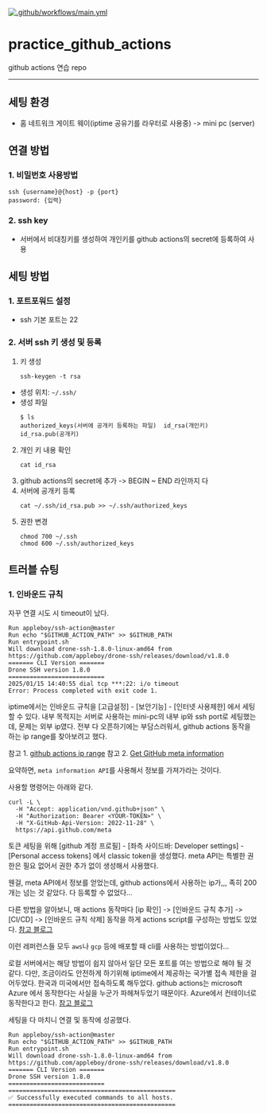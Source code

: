 [![.github/workflows/main.yml](https://github.com/jiyongYoon/practice_github_actions/actions/workflows/main.yml/badge.svg)](https://github.com/jiyongYoon/practice_github_actions/actions/workflows/main.yml)

# practice_github_actions
github actions 연습 repo

---

## 세팅 환경

- 홈 네트워크 게이트 웨이(iptime 공유기를 라우터로 사용중) -> mini pc (server)

## 연결 방법

### 1. 비밀번호 사용방법
```
ssh {username}@{host} -p {port}
password: {입력}
```

### 2. ssh key

- 서버에서 비대칭키를 생성하여 개인키를 github actions의 secret에 등록하여 사용

## 세팅 방법

### 1. 포트포워드 설정
- ssh 기본 포트는 22
### 2. 서버 ssh 키 생성 및 등록
1. 키 생성
    ```
    ssh-keygen -t rsa
    ```
  - 생성 위치: `~/.ssh/`
  - 생성 파일
    ```
    $ ls
    authorized_keys(서버에 공개키 등록하는 파일)  id_rsa(개인키)  id_rsa.pub(공개키)
    ```

2. 개인 키 내용 확인
    ```
    cat id_rsa
    ```
3. github actions의 secret에 추가 -> BEGIN ~ END 라인까지 다
4. 서버에 공개키 등록
   ```
   cat ~/.ssh/id_rsa.pub >> ~/.ssh/authorized_keys
   ```
5. 권한 변경
   ```
   chmod 700 ~/.ssh
   chmod 600 ~/.ssh/authorized_keys
   ```

## 트러블 슈팅

### 1. 인바운드 규칙

자꾸 연결 시도 시 timeout이 났다.
```
Run appleboy/ssh-action@master
Run echo "$GITHUB_ACTION_PATH" >> $GITHUB_PATH
Run entrypoint.sh
Will download drone-ssh-1.8.0-linux-amd64 from https://github.com/appleboy/drone-ssh/releases/download/v1.8.0
======= CLI Version =======
Drone SSH version 1.8.0
===========================
2025/01/15 14:40:55 dial tcp ***:22: i/o timeout
Error: Process completed with exit code 1.
```

iptime에서는 인바운드 규칙을 [고급설정] - [보안기능] - [인터넷 사용제한] 에서 세팅할 수 있다.
내부 목적지는 서버로 사용하는 mini-pc의 내부 ip와 ssh port로 세팅했는데, 문제는 외부 ip였다.
전부 다 오픈하기에는 부담스러워서, github actions 동작을 하는 ip range를 찾아보려고 했다.

참고 1. [github actions ip range](https://docs.github.com/en/actions/using-github-hosted-runners/using-github-hosted-runners/about-github-hosted-runners#ip-addresses)
참고 2. [Get GitHub meta information](https://docs.github.com/en/rest/meta/meta?apiVersion=2022-11-28#get-github-meta-information)

요약하면, `meta information API`를 사용해서 정보를 가져가라는 것이다.

사용할 명령어는 아래와 같다.
```
curl -L \
  -H "Accept: application/vnd.github+json" \
  -H "Authorization: Bearer <YOUR-TOKEN>" \
  -H "X-GitHub-Api-Version: 2022-11-28" \
  https://api.github.com/meta
```

토큰 세팅을 위해 [github 계정 프로필] - [좌측 사이드바: Developer settings] - [Personal access tokens] 에서 classic token을 생성했다.
meta API는 특별한 권한은 필요 없어서 권한 추가 없이 생성해서 사용했다.

웬걸, meta API에서 정보를 얻었는데, github actions에서 사용하는 ip가,,, 족히 200개는 넘는 것 같았다.
다 등록할 수 없었다...

다른 방법을 알아보니, 매 actions 동작마다 [ip 확인] -> [인바운드 규칙 추가] -> [CI/CD] -> [인바운드 규칙 삭제] 동작을 하게 actions script를 구성하는 방법도 있었다. [참고 블로그](https://makethree.tistory.com/19)

이런 레퍼런스들 모두 `aws`나 `gcp` 등에 배포할 때 cli를 사용하는 방법이었다...

로컬 서버에서는 해당 방법이 쉽지 않아서 일단 모든 포트를 여는 방법으로 해야 될 것 같다.
다만, 조금이라도 안전하게 하기위해 iptime에서 제공하는 국가별 접속 제한을 걸어두었다. 한국과 미국에서만 접속하도록 해두었다. github actions는 microsoft Azure 에서 동작한다는 사실을 누군가 파헤쳐두었기 때문이다. Azure에서 컨테이너로 동작한다고 한다. [참고 블로그](https://this-programmer.tistory.com/498)

세팅을 다 마치니 연결 및 동작에 성공했다.
```
Run appleboy/ssh-action@master
Run echo "$GITHUB_ACTION_PATH" >> $GITHUB_PATH
Run entrypoint.sh
Will download drone-ssh-1.8.0-linux-amd64 from https://github.com/appleboy/drone-ssh/releases/download/v1.8.0
======= CLI Version =======
Drone SSH version 1.8.0
===========================
===============================================
✅ Successfully executed commands to all hosts.
===============================================
```
